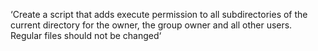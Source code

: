 ‘Create a script that adds execute permission to all subdirectories of the current directory for the owner, the group owner and all other users. Regular files should not be changed‘
